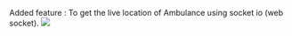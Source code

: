 Added feature : To get the live location of Ambulance using socket io (web socket).
<img src="./01.img" h=400 w=700 />
